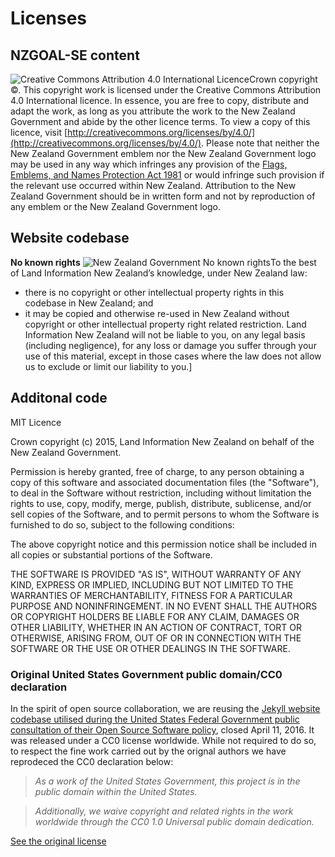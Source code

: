 # Licenses

## NZGOAL-SE content
![Creative Commons Attribution 4.0 International Licence](https://i.creativecommons.org/l/by/4.0/88x31.png)Crown copyright ©. This copyright work is licensed under the Creative Commons Attribution 4.0 International licence. In essence, you are free to copy, distribute and adapt the work, as long as you attribute the work to the New Zealand Government and abide by the other licence terms. To view a copy of this licence, visit [http://creativecommons.org/licenses/by/4.0/](http://creativecommons.org/licenses/by/4.0/). Please note that neither the New Zealand Government emblem nor the New Zealand Government logo may be used in any way which infringes any provision of the [Flags, Emblems, and Names Protection Act 1981](http://www.legislation.govt.nz/act/public/1981/0047/latest/whole.html) or would infringe such provision if the relevant use occurred within New Zealand. Attribution to the New Zealand Government should be in written form and not by reproduction of any emblem or the New Zealand Government logo.


## Website codebase

**No known rights**
![New Zealand Government No known rights](https://www.ict.govt.nz/assets/Uploads/_resampled/ResizedImage8429-noknown.png)To the best of Land Information New Zealand’s knowledge, under New Zealand law:
 - there is no copyright or other intellectual property rights in this codebase in New Zealand; and
 - it may be copied and otherwise re-used in New Zealand without copyright or other intellectual property right related restriction.
Land Information New Zealand will not be liable to you, on any legal basis (including negligence), for any loss or damage you suffer through your use of this material, except in those cases where the law does not allow us to exclude or limit our liability to you.]

## Additonal code 

MIT Licence	

Crown copyright (c) 2015, Land Information New Zealand on behalf of the New Zealand Government. 

Permission is hereby granted, free of charge, to any person obtaining a copy of this software and associated documentation files (the "Software"), to deal in the Software without restriction, including without limitation the rights to use, copy, modify, merge, publish, distribute, sublicense, and/or sell copies of the Software, and to permit persons to whom the Software is furnished to do so, subject to the following conditions:

The above copyright notice and this permission notice shall be included in all copies or substantial portions of the Software.

THE SOFTWARE IS PROVIDED "AS IS", WITHOUT WARRANTY OF ANY KIND, EXPRESS OR IMPLIED, INCLUDING BUT NOT LIMITED TO THE WARRANTIES OF MERCHANTABILITY, FITNESS FOR A PARTICULAR PURPOSE AND NONINFRINGEMENT. IN NO EVENT SHALL THE AUTHORS OR COPYRIGHT HOLDERS BE LIABLE FOR ANY CLAIM, DAMAGES OR OTHER LIABILITY, WHETHER IN AN ACTION OF CONTRACT, TORT OR OTHERWISE, ARISING FROM, OUT OF OR IN CONNECTION WITH THE SOFTWARE OR THE USE OR OTHER DEALINGS IN THE SOFTWARE.


### Original United States Government public domain/CC0 declaration

In the spirit of open source collaboration, we are reusing the [Jekyll website codebase utilised during the United States Federal Government public consultation of their Open Source Software policy](https://github.com/whitehouse/source-code-policy/), closed April 11, 2016. It was released under a CC0 license worldwide. While not required to do so, to respect the fine work carried out by the orignal authors we have reprodeced the CC0 declaration below:


>_As a work of the United States Government, this project is in the
public domain within the United States._

>_Additionally, we waive copyright and related rights in the work
worldwide through the CC0 1.0 Universal public domain dedication._

[See the original license](https://github.com/WhiteHouse/source-code-policy/blob/gh-pages/LICENSE.md)
